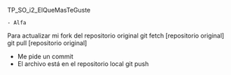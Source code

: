 TP_SO_i2_ElQueMasTeGuste

    - Alfa
Para actualizar mi fork del repositorio original
git fetch [repositorio original]
git pull [repositorio original]
- Me pide un commit
- El archivo está en el repositorio local
git push

